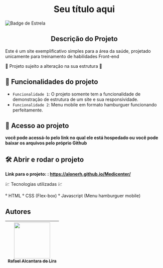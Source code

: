 <h1 align="center"> Seu título aqui </h1>

![Badge de Estrela](https://img.shields.io/github/stars/Alonerh/Medicenter)

<h2 align="center"> Descrição do Projeto </h2>

<p> Este é um site exemplificativo simples para a área da saúde, projetado unicamente para treinamento de habilidades Front-end </p>

:construction: Projeto sujeito a alteração na sua estrutura :construction:

## :hammer: Funcionalidades do projeto

- `Funcionalidade 1`: O projeto somente tem a funcionalidade de demonstração de estrutura de um site e sua responsividade.
- `Funcionalidade 2`: Menu mobile em formato hamburguer funcionando perfeitamente.

## 📁 Acesso ao projeto

**você pode acessá-lo pelo link no qual ele está hospedado ou você pode baixar os arquivos pelo próprio Github**

## 🛠️ Abrir e rodar o projeto

**Link para o projeto: : https://alonerh.github.io/Medicenter/**

:chart: Tecnologias utilizadas :chart:

° HTML
° CSS (Flex-box)
° Javascript (Menu hamburguer mobile)

## Autores

| [<img src="https://avatars.githubusercontent.com/u/104282786?s=400&u=a9154a82e001fda1f98441b84f134f4da42e333a&v=4" width=115><br><sub>Rafael Alcantara de Lira</sub>](https://github.com/camilafernanda) |
| :---: |
